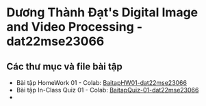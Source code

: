 # Dương Thành Đạt's Digital Image and Video Processing - dat22mse23066
## **Các thư mục và file bài tập**
* Bài tập HomeWork 01 - Colab: [BaitapHW01-dat22mse23066](https://colab.research.google.com/drive/1QGoeZ1J7zysEb8W4_aX__jma3u8xUEVX?usp=sharing)
* Bài tập In-Class Quiz 01 - Colab: [BaitapQuiz-01-dat22mse23066](https://colab.research.google.com/drive/1o94HnWuvUaNnK8yc4aRoL9vDa9M8CEty?usp=sharing)
* 
